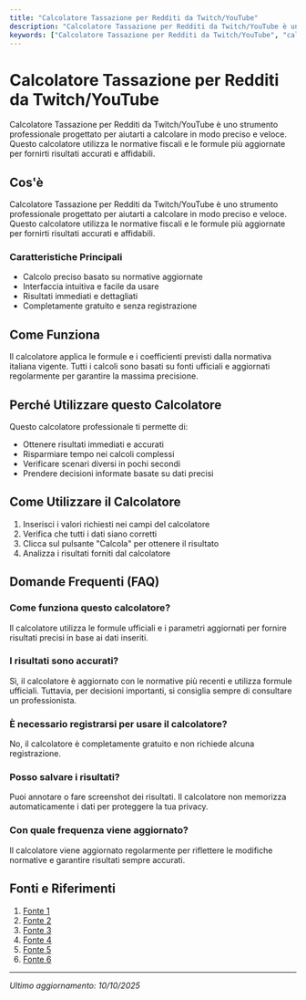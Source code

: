 ```yaml
---
title: "Calcolatore Tassazione per Redditi da Twitch/YouTube"
description: "Calcolatore Tassazione per Redditi da Twitch/YouTube è uno strumento professionale progettato per aiutarti a calcolare in modo preciso e veloce. Questo calcolatore utilizza le normative fiscali e le formule più aggiornate per fornirti risultati accurati e affidabili."
keywords: ["Calcolatore Tassazione per Redditi da Twitch/YouTube", "calcolatore", "calcolo online"]
---
```


# Calcolatore Tassazione per Redditi da Twitch/YouTube

Calcolatore Tassazione per Redditi da Twitch/YouTube è uno strumento professionale progettato per aiutarti a calcolare in modo preciso e veloce. Questo calcolatore utilizza le normative fiscali e le formule più aggiornate per fornirti risultati accurati e affidabili.

## Cos'è

Calcolatore Tassazione per Redditi da Twitch/YouTube è uno strumento professionale progettato per aiutarti a calcolare in modo preciso e veloce. Questo calcolatore utilizza le normative fiscali e le formule più aggiornate per fornirti risultati accurati e affidabili.

### Caratteristiche Principali

- Calcolo preciso basato su normative aggiornate
- Interfaccia intuitiva e facile da usare
- Risultati immediati e dettagliati
- Completamente gratuito e senza registrazione

## Come Funziona

Il calcolatore applica le formule e i coefficienti previsti dalla normativa italiana vigente. Tutti i calcoli sono basati su fonti ufficiali e aggiornati regolarmente per garantire la massima precisione.

## Perché Utilizzare questo Calcolatore

Questo calcolatore professionale ti permette di:

- Ottenere risultati immediati e accurati
- Risparmiare tempo nei calcoli complessi
- Verificare scenari diversi in pochi secondi
- Prendere decisioni informate basate su dati precisi

## Come Utilizzare il Calcolatore

1. Inserisci i valori richiesti nei campi del calcolatore
2. Verifica che tutti i dati siano corretti
3. Clicca sul pulsante "Calcola" per ottenere il risultato
4. Analizza i risultati forniti dal calcolatore

## Domande Frequenti (FAQ)

### Come funziona questo calcolatore?

Il calcolatore utilizza le formule ufficiali e i parametri aggiornati per fornire risultati precisi in base ai dati inseriti.

### I risultati sono accurati?

Sì, il calcolatore è aggiornato con le normative più recenti e utilizza formule ufficiali. Tuttavia, per decisioni importanti, si consiglia sempre di consultare un professionista.

### È necessario registrarsi per usare il calcolatore?

No, il calcolatore è completamente gratuito e non richiede alcuna registrazione.

### Posso salvare i risultati?

Puoi annotare o fare screenshot dei risultati. Il calcolatore non memorizza automaticamente i dati per proteggere la tua privacy.

### Con quale frequenza viene aggiornato?

Il calcolatore viene aggiornato regolarmente per riflettere le modifiche normative e garantire risultati sempre accurati.

## Fonti e Riferimenti

1. [Fonte 1](https://philippsauerborn.com/it/tasse-per-streamer-su-twitch-influencer-e-youtuber-guida-aggiornata-al/)
2. [Fonte 2](https://flextax.it/calcolo-tasse-ed-esempi-in-forfettario-per-youtubers/)
3. [Fonte 3](https://www.youtube.com/watch?v=zQ7OJKlQ3rQ)
4. [Fonte 4](https://ytlarge.com/it/earnings-calculator)
5. [Fonte 5](https://avvocaticartellesattoriali.com/2025/08/10/i-redditi-prodotti-dallinfluencer-e-come-difendersi-dal-fisco/)
6. [Fonte 6](https://avvocaticartellesattoriali.com/2025/08/01/influencer-e-agenzia-delle-entrate-la-guida-definitiva/)

---

*Ultimo aggiornamento: 10/10/2025*
